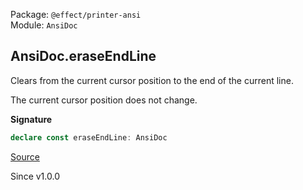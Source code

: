 Package: `@effect/printer-ansi`<br />
Module: `AnsiDoc`<br />

## AnsiDoc.eraseEndLine

Clears from the current cursor position to the end of the current line.

The current cursor position does not change.

**Signature**

```ts
declare const eraseEndLine: AnsiDoc
```

[Source](https://github.com/Effect-TS/effect/tree/main/packages/printer-ansi/src/AnsiDoc.ts#L212)

Since v1.0.0